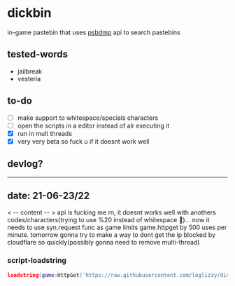 # dickbin
in-game pastebin that uses [psbdmp](https://psdbmp.ws) api to search pastebins

## tested-words
* jailbreak
* vesteria

## to-do
- [ ] make support to whitespace/specials characters
- [ ] open the scripts in a editor instead of alr executing it
- [x] run in mult threads
- [x] very very beta so fuck u if it doesnt work well

## devlog?
---
date: 21-06-23/22
---
< -- content -- >
api is fucking me rn, it doesnt works well with anothers codes/characters(trying to use %20 instead of whitespace 💩)...
now it needs to use syn.request func as game limits game.httpget by 500 uses per minute.
tomorrow gonna try to make a way to dont get the ip blocked by cloudflare so quickly(possibly gonna need to remove multi-thread)

### script-loadstring
```lua
loadstring(game:HttpGet('https://raw.githubusercontent.com/loglizzy/dickbin/main/main.lua'))()
```
